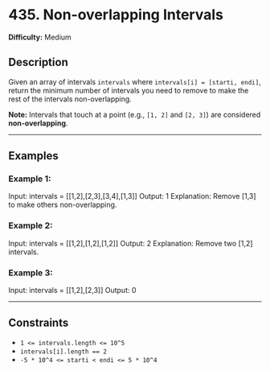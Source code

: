 # 435. Non-overlapping Intervals

**Difficulty:** Medium

## Description

Given an array of intervals `intervals` where `intervals[i] = [starti, endi]`, return the minimum number of intervals you need to remove to make the rest of the intervals non-overlapping.

**Note:** Intervals that touch at a point (e.g., `[1, 2]` and `[2, 3]`) are considered **non-overlapping**.

---

## Examples

### Example 1:
Input: intervals = [[1,2],[2,3],[3,4],[1,3]]
Output: 1
Explanation: Remove [1,3] to make others non-overlapping.


### Example 2:
Input: intervals = [[1,2],[1,2],[1,2]]
Output: 2
Explanation: Remove two [1,2] intervals.


### Example 3:
Input: intervals = [[1,2],[2,3]]
Output: 0



---

## Constraints

- `1 <= intervals.length <= 10^5`
- `intervals[i].length == 2`
- `-5 * 10^4 <= starti < endi <= 5 * 10^4`
